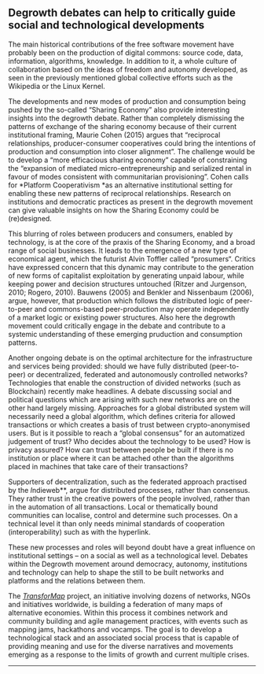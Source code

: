 ## Degrowth debates can help to critically guide social and technological developments

The main historical contributions of the free software movement have
probably been on the production of digital commons: source code, data,
information, algorithms, knowledge. In addition to it, a whole culture
of collaboration based on the ideas of freedom and autonomy developed,
as seen in the previously mentioned global collective efforts such as
the Wikipedia or the Linux Kernel.

The developments and new modes of production and consumption being
pushed by the so-called “Sharing Economy” also provide interesting
insights into the degrowth debate. Rather than completely dismissing the
patterns of exchange of the sharing economy because of their current
institutional framing, Maurie Cohen (2015) argues that “reciprocal
relationships, producer-consumer cooperatives could bring the intentions
of production and consumption into closer alignment”. The challenge
would be to develop a “more efficacious sharing economy” capable of
constraining the “expansion of mediated micro-entrepreneurship and
serialized rental in favour of modes consistent with communitarian
provisioning”. Cohen calls for *Platform Cooperativism *as an
alternative institutional setting for enabling these new patterns of
reciprocal relationships. Research on institutions and democratic
practices as present in the degrowth movement can give valuable insights
on how the Sharing Economy could be (re)designed.

This blurring of roles between producers and consumers, enabled by
technology, is at the core of the praxis of the Sharing Economy, and a
broad range of social businesses. It leads to the emergence of a new
type of economical agent, which the futurist Alvin Toffler called
“prosumers“. Critics have expressed concern that this dynamic may
contribute to the generation of new forms of capitalist exploitation by
generating unpaid labour, while keeping power and decision structures
untouched (Ritzer and Jurgenson, 2010; Rogero, 2010). Bauwens (2005) and
Benkler and Nissenbaum (2006), argue, however, that production which
follows the distributed logic of peer-to-peer and commons-based
peer-production may operate independently of a market logic or existing
power structures. Also here the degrowth movement could critically
engage in the debate and contribute to a systemic understanding of these
emerging pruduction and consumption patterns.

Another ongoing debate is on the optimal architecture for the
infrastructure and services being provided: should we have fully
distributed (peer-to-peer) or decentralized, federated and autonomously
controlled networks? Technologies that enable the construction of
divided networks (such as Blockchain) recently make headlines. A debate
discussing social and political questions which are arising with such
new networks are on the other hand largely missing. Approaches for a
global distributed system will necessarily need a global algorithm,
which defines criteria for allowed transactions or which creates a basis
of trust between crypto-anonymised users. But is it possible to reach a
“global consensus” for an automatized judgement of trust? Who decides
about the technology to be used? How is privacy assured? How can trust
between people be built if there is no institution or place where it can
be attached other than the algorithms placed in machines that take care
of their transactions?

Supporters of decentralization, such as the federated approach practised
by the *I*ndieweb**, argue for distributed processes, rather than
consensus. They rather trust in the creative powers of the people
involved, rather than in the automation of all transactions. Local or
thematically bound communities can localise, control and determine such
processes. On a technical level it than only needs minimal standards of
cooperation (interoperability) such as with the hyperlink.

These new processes and roles will beyond doubt have a great influence
on institutional settings – on a social as well as a technological
level. Debates within the Degrowth movement around democracy, autonomy,
institutions and technology can help to shape the still to be built
networks and platforms and the relations between them.

The [*TransforMap*](http://transformap.co/) project, an initiative
involving dozens of networks, NGOs and initiatives worldwide, is
building a federation of many maps of alternative economies. Within this
process it combines network and community building and agile management
practices, with events such as mapping jams, hackathons and vocamps. The
goal is to develop a technological stack and an associated social
process that is capable of providing meaning and use for the diverse
narratives and movements emerging as a response to the limits of growth
and current multiple crises.

****
